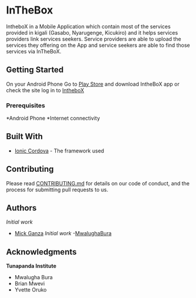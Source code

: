 # InTheBox

IntheboX in a Mobile Application which contain most of the services provided in kigali (Gasabo, Nyarugenge, Kicukiro) and it helps services providers link services seekers. Service providers are able to upload the services they offering on the App and service seekers are able to find those services via InTheBoX.

## Getting Started

On your Android Phone Go to [Play Store](https://play.google.com/store) and download IntheBoX app or check the site log in to [IntheboX](https://github.com/rutpasswd/InTheBoX)


### Prerequisites

*Android Phone
*Internet connectivity

## Built With

* [Ionic Cordova](https://ionicframework.com/) - The framework used


## Contributing

Please read [CONTRIBUTING.md](https://github.com/mwalughabura/weConnect) for details on our code of conduct, and the process for submitting pull requests to us.

## Authors

 *Initial work* 
 - [Mick Ganza](https://github.com/rutpasswd/) 
 *Initial work* 
 -[MwalughaBura](https://github.com/mwalughabura)

## Acknowledgments

**Tunapanda Institute**

* Mwalugha Bura
* Brian Mwevi
* Yvette Oruko

